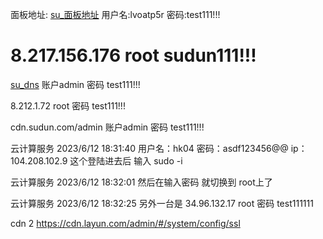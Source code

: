 面板地址:
[su_面板地址](http://8.217.156.176:8888/44aee565)
用户名:lvoatp5r
密码:test111!!!

8.217.156.176
root
sudun111!!!
======================
[su_dns](https://dns.84dns.com/admin)  账户admin 密码 test111!!!

8.212.1.72 root 密码 test111!!!

cdn.sudun.com/admin   账户admin 密码 test111!!!

云计算服务 2023/6/12 18:31:40
用户名：hk04
密码：asdf123456@@
ip：104.208.102.9  这个登陆进去后 输入 sudo -i

云计算服务 2023/6/12 18:32:01
然后在输入密码 就切换到 root上了

云计算服务 2023/6/12 18:32:25
另外一台是 34.96.132.17 root 密码 test111111

cdn 2
https://cdn.layun.com/admin/#/system/config/ssl


